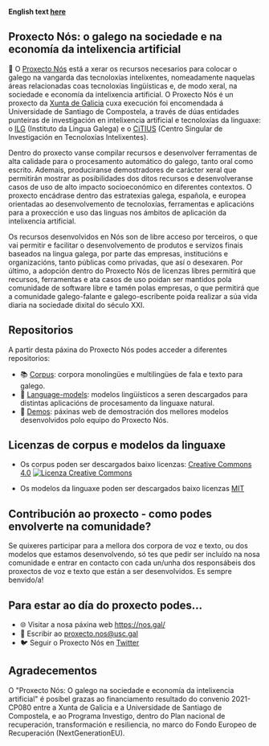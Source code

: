 **English text [here](https://github.com/proxectonos/.github/blob/main/profile/README_English.md)**

## Proxecto Nós: o galego na sociedade e na economía da intelixencia artificial

👋 O [Proxecto Nós](https://nos.gal/) está a xerar os recursos necesarios para colocar o galego na vangarda das tecnoloxías intelixentes, nomeadamente naquelas áreas relacionadas coas tecnoloxías lingüísticas e, de modo xeral, na sociedade e economía da intelixencia artificial. O Proxecto Nós é un proxecto da [Xunta de Galicia](https://www.xunta.gal/portada) cuxa execución foi encomendada á Universidade de Santiago de Compostela, a través de dúas entidades punteiras de investigación en intelixencia artificial e tecnoloxías da linguaxe: o [ILG](https://ilg.usc.es/) (Instituto da Lingua Galega) e o [CiTIUS](https://citius.gal/gl/) (Centro Singular de Investigación en Tecnoloxías Intelixentes). 

Dentro do proxecto vanse compilar recursos e desenvolver ferramentas de alta calidade para o procesamento automático do galego, tanto oral como escrito. Ademais, produciranse demostradores de carácter xeral que permitirán mostrar as posibilidades dos ditos recursos e desenvolveranse casos de uso de alto impacto socioeconómico en diferentes contextos. O proxecto encádrase dentro das estratexias galega, española, e europea orientadas ao desenvolvemento de tecnoloxías, ferramentas e aplicacións para a proxección e uso das linguas nos ámbitos de aplicación da intelixencia artificial.

Os recursos desenvolvidos en Nós son de libre acceso por terceiros, o que vai permitir e facilitar o desenvolvemento de produtos e servizos finais baseados na lingua galega, por parte das empresas, institucións e organizacións, tanto públicas como privadas, que así o desexaren. Por último, a adopción dentro do Proxecto Nós de licenzas libres permitirá que recursos, ferramentas e ata casos de uso poidan ser mantidos pola comunidade de software libre e tamén polas empresas, o que permitirá que a comunidade galego-falante e galego-escribente poida realizar a súa vida diaria na sociedade dixital do século XXI.

## Repositorios 

A partir desta páxina do Proxecto Nós podes acceder a diferentes repositorios:
+ 📚 [Corpus](https://github.com/proxectonos/corpora): corpora monolingües e multilingües de fala e texto para galego.
+ 🤗 [Language-models](https://github.com/proxectonos/language-models): modelos lingüísticos a seren descargados para distintas aplicacións de procesamento da linguaxe natural. 
+ 📱 [Demos](https://github.com/proxectonos/demos): páxinas web de demostración dos mellores modelos desenvolvidos polo equipo do Proxecto Nós.

## Licenzas de corpus e modelos da linguaxe

+ Os corpus poden ser descargados baixo licenzas: [Creative Commons 4.0](http://creativecommons.org/licenses/by/4.0) <a rel="license" href="http://creativecommons.org/licenses/by/4.0/"><img alt="Licenza Creative Commons" style="border-width:0" src="https://i.creativecommons.org/l/by/4.0/88x31.png" /></a>

+ Os modelos da linguaxe poden ser descargados baixo licenzas [MIT](https://fossa.com/blog/open-source-licenses-101-mit-license/)

## Contribución ao proxecto - como podes envolverte na comunidade?

Se quixeres participar para a mellora dos corpora de voz e texto, ou dos modelos que estamos desenvolvendo, só tes que pedir ser incluído na nosa comunidade e entrar en contacto con cada un/unha dos responsábeis dos proxectos de voz e texto que están a ser desenvolvidos. Es sempre benvido/a!

## Para estar ao día do proxecto podes...

+ 🌐 Visitar a nosa páxina web https://nos.gal/
+ 📧 Escribir ao proxecto.nos@usc.gal
+ 🐦 Seguir o Proxecto Nós en [Twitter](https://twitter.com/proxectoNos)

## Agradecementos
O "Proxecto Nós: O galego na sociedade e economía da intelixencia artificial" é posíbel grazas ao financiamento resultado do convenio 2021-CP080 entre a Xunta de Galicia e a Universidade de Santiago de Compostela, e ao Programa Investigo, dentro do Plan nacional de recuperación, transformación e resiliencia, no marco do Fondo Europeo de Recuperación (NextGenerationEU).
